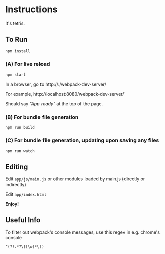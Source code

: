 # Instructions

It's tetris.

## To Run

```bash
npm install
```

### (A) For live reload

```bash
npm start
```

In a browser, go to 
http://<host>:<port>/webpack-dev-server/

For example,
http://localhost:8080/webpack-dev-server/

Should say _"App ready"_ at the top of the page.


### (B) For bundle file generation

```bash
npm run build
```

### (C) For bundle file generation, updating upon saving any files

```bash
npm run watch
```

## Editing

Edit `app/js/main.js`
or other modules loaded by main.js (directly or indirectly)

Edit `app/index.html`

**Enjoy!**


## Useful Info

To filter out webpack's console messages, use this regex in e.g. chrome's console

```
^(?!.*?\[[\w]*\])
```

